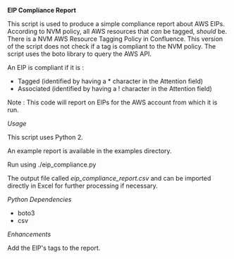 **EIP Compliance Report**

This script is used to produce a simple compliance 
report about AWS EIPs.
According to NVM policy, all AWS resources that _can_ be tagged,
_should_ be. There is a NVM AWS Resource Tagging Policy 
in Confluence. This version of the script does not check if a tag is compliant to the NVM policy.
The script uses the boto library to query the AWS API.

An EIP is compliant if it is :
* Tagged (identified by having a * character in the Attention field)
* Associated (identified by having a ! character in the Attention field)

Note : This code will report on EIPs for the AWS account from which it is run.

_Usage_

This script uses Python 2.

An example report is available in the examples directory.
 
Run using ./eip_compliance.py

The output file called _eip_compliance_report.csv_ and can be imported directly
 in Excel for further processing if necessary.
 
_Python Dependencies_
* boto3
* csv

_Enhancements_

Add the EIP's tags to the report.

